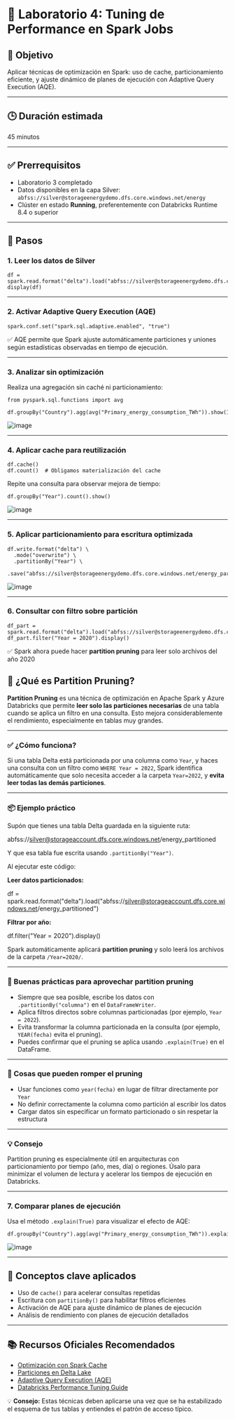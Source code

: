 # 🧪 Laboratorio 4: Tuning de Performance en Spark Jobs

## 🎯 Objetivo  
Aplicar técnicas de optimización en Spark: uso de cache, particionamiento eficiente, y ajuste dinámico de planes de ejecución con Adaptive Query Execution (AQE).

---

## 🕒 Duración estimada  
45 minutos

---

## ✅ Prerrequisitos  
- Laboratorio 3 completado  
- Datos disponibles en la capa Silver:  
  `abfss://silver@storageenergydemo.dfs.core.windows.net/energy`  
- Clúster en estado **Running**, preferentemente con Databricks Runtime 8.4 o superior

---

## 📝 Pasos

### 1. Leer los datos de Silver

    df = spark.read.format("delta").load("abfss://silver@storageenergydemo.dfs.core.windows.net/energy")
    display(df)

---

### 2. Activar Adaptive Query Execution (AQE)

    spark.conf.set("spark.sql.adaptive.enabled", "true")

✅ AQE permite que Spark ajuste automáticamente particiones y uniones según estadísticas observadas en tiempo de ejecución.

---

### 3. Analizar sin optimización

Realiza una agregación sin caché ni particionamiento:

    from pyspark.sql.functions import avg

    df.groupBy("Country").agg(avg("Primary_energy_consumption_TWh")).show(10)

![image](https://github.com/user-attachments/assets/1184ed71-1cc3-4677-a6c1-6d992a45e5e9)

---

### 4. Aplicar cache para reutilización

    df.cache()
    df.count()  # Obligamos materialización del cache

Repite una consulta para observar mejora de tiempo:

    df.groupBy("Year").count().show()

![image](https://github.com/user-attachments/assets/8b799c6e-4d67-4f09-b0ac-a8a4c8e71f81)

---

### 5. Aplicar particionamiento para escritura optimizada

    df.write.format("delta") \
      .mode("overwrite") \
      .partitionBy("Year") \
      .save("abfss://silver@storageenergydemo.dfs.core.windows.net/energy_partitioned")

![image](https://github.com/user-attachments/assets/cbd32759-6296-483b-ab60-d392e801519e)

---

### 6. Consultar con filtro sobre partición

    df_part = spark.read.format("delta").load("abfss://silver@storageenergydemo.dfs.core.windows.net/energy_partitioned")
    df_part.filter("Year = 2020").display()

✅ Spark ahora puede hacer **partition pruning** para leer solo archivos del año 2020

## 🌲 ¿Qué es Partition Pruning?

**Partition Pruning** es una técnica de optimización en Apache Spark y Azure Databricks que permite **leer solo las particiones necesarias** de una tabla cuando se aplica un filtro en una consulta. Esto mejora considerablemente el rendimiento, especialmente en tablas muy grandes.

---

### ✅ ¿Cómo funciona?

Si una tabla Delta está particionada por una columna como `Year`, y haces una consulta con un filtro como `WHERE Year = 2022`, Spark identifica automáticamente que solo necesita acceder a la carpeta `Year=2022`, y **evita leer todas las demás particiones**.

---

### 📦 Ejemplo práctico

Supón que tienes una tabla Delta guardada en la siguiente ruta:

abfss://silver@storageaccount.dfs.core.windows.net/energy_partitioned

Y que esa tabla fue escrita usando `.partitionBy("Year")`.

Al ejecutar este código:

**Leer datos particionados:**

df = spark.read.format("delta").load("abfss://silver@storageaccount.dfs.core.windows.net/energy_partitioned")

**Filtrar por año:**

df.filter("Year = 2020").display()

Spark automáticamente aplicará **partition pruning** y solo leerá los archivos de la carpeta `/Year=2020/`.

---

### 📌 Buenas prácticas para aprovechar partition pruning

- Siempre que sea posible, escribe los datos con `.partitionBy("columna")` en el `DataFrameWriter`.
- Aplica filtros directos sobre columnas particionadas (por ejemplo, `Year = 2022`).
- Evita transformar la columna particionada en la consulta (por ejemplo, `YEAR(fecha)` evita el pruning).
- Puedes confirmar que el pruning se aplica usando `.explain(True)` en el DataFrame.

---

### 🚫 Cosas que pueden romper el pruning

- Usar funciones como `year(fecha)` en lugar de filtrar directamente por `Year`
- No definir correctamente la columna como partición al escribir los datos
- Cargar datos sin especificar un formato particionado o sin respetar la estructura

---

### 💡 Consejo

Partition pruning es especialmente útil en arquitecturas con particionamiento por tiempo (año, mes, día) o regiones. Úsalo para minimizar el volumen de lectura y acelerar los tiempos de ejecución en Databricks.

---

### 7. Comparar planes de ejecución

Usa el método `.explain(True)` para visualizar el efecto de AQE:

    df.groupBy("Country").agg(avg("Primary_energy_consumption_TWh")).explain(True)

![image](https://github.com/user-attachments/assets/cbe25b8c-d9ce-43c3-b393-18c5288ecb75)

---

## 🧠 Conceptos clave aplicados

- Uso de `cache()` para acelerar consultas repetidas  
- Escritura con `partitionBy()` para habilitar filtros eficientes  
- Activación de AQE para ajuste dinámico de planes de ejecución  
- Análisis de rendimiento con planes de ejecución detallados

---

## 📚 Recursos Oficiales Recomendados

- [Optimización con Spark Cache](https://spark.apache.org/docs/latest/sql-performance-tuning.html#caching-data)  
- [Particiones en Delta Lake](https://learn.microsoft.com/azure/databricks/delta/optimizations/file-mgmt#data-skipping)  
- [Adaptive Query Execution (AQE)](https://spark.apache.org/docs/latest/sql-performance-tuning.html#adaptive-query-execution)  
- [Databricks Performance Tuning Guide](https://learn.microsoft.com/azure/databricks/delta/performance/)

💡 **Consejo:** Estas técnicas deben aplicarse una vez que se ha estabilizado el esquema de tus tablas y entiendes el patrón de acceso típico.
